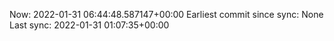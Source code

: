 Now: 2022-01-31 06:44:48.587147+00:00 Earliest commit since sync: None Last sync: 2022-01-31 01:07:35+00:00
